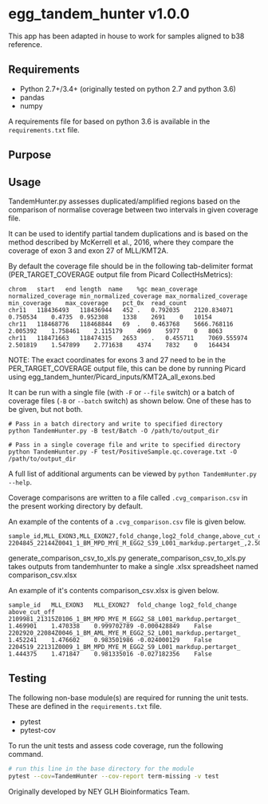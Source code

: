 # egg_tandem_hunter v1.0.0
This app has been adapted in house to work for samples aligned to b38 reference.

## Requirements
-   Python 2.7+/3.4+ (originally tested on python 2.7 and python 3.6)
-   pandas
-   numpy

A requirements file for based on python 3.6 is available in the `requirements.txt` file.

## Purpose

## Usage
TandemHunter.py assesses duplicated/amplified regions based on the comparison of
normalise coverage between two intervals in given coverage file.

It can be used to identify partial tandem duplications and is based on
the method described by McKerrell et al., 2016, where they compare
the coverage of exon 3 and exon 27 of MLL/KMT2A.

By default the coverage file should be in the following tab-delimiter format
(PER_TARGET_COVERAGE output file from Picard CollectHsMetrics):

```
chrom	start	end	length	name	%gc	mean_coverage	normalized_coverage	min_normalized_coverage	max_normalized_coverage	min_coverage	max_coverage	pct_0x	read_count
chr11	118436493	118436944	452	.	0.792035	2120.834071	0.750534	0.4735	0.952308	1338	2691	0	10154
chr11	118468776	118468844	69	.	0.463768	5666.768116	2.005392	1.758461	2.115179	4969	5977	0	8063
chr11	118471663	118474315	2653	.	0.455711	7069.555974	2.501819	1.547899	2.771638	4374	7832	0	164434
```

NOTE: The exact coordinates for exons 3 and 27 need to be in the
PER_TARGET_COVERAGE output file, this can be done by running Picard using
egg_tandem_hunter/Picard_inputs/KMT2A_all_exons.bed

It can be run with a single file (with `-F` or `--file` switch) or a batch of
coverage files (`-B` or `--batch` switch) as shown below. One of these has to be
given, but not both.

```
# Pass in a batch directory and write to specified directory
python TandemHunter.py -B test/Batch -O /path/to/output_dir

# Pass in a single coverage file and write to specified directory
python TandemHunter.py -F test/PositiveSample.qc.coverage.txt -O /path/to/output_dir

```

A full list of additional arguments can be viewed by `python TandemHunter.py --help`.

Coverage comparisons are written to a file called `.cvg_comparison.csv` in the present working directory by default.

An example of the contents of a `.cvg_comparison.csv` file is given below.

```
sample_id,MLL_EXON3,MLL_EXON27,fold_change,log2_fold_change,above_cut_off
2204845_22144Z0041_1_BM_MPD_MYE_M_EGG2_S39_L001_markdup.pertarget_,2.501819,0.9739260000000001,2.568797835,1.361093354,TRUE

```

generate_comparison_csv_to_xls.py
generate_comparison_csv_to_xls.py takes outputs from tandemhunter to
make a single .xlsx spreadsheet named comparison_csv.xlsx

An example of it's contents comparison_csv.xlsx is given below.

```
sample_id	MLL_EXON3	MLL_EXON27	fold_change	log2_fold_change	above_cut_off
2109981_21315Z0106_1_BM_MPD_MYE_M_EGG2_S8_L001_markdup.pertarget_	1.469901	1.470338	0.999702789	-0.000428849	False
2202920_22084Z0046_1_BM_AML_MYE_M_EGG2_S2_L001_markdup.pertarget_	1.452241	1.476602	0.983501986	-0.024000129	False
2204519_22131Z0009_1_BM_MPD_MYE_M_EGG2_S9_L001_markdup.pertarget_	1.444375	1.471847	0.981335016	-0.027182356	False
```
## Testing
The following non-base module(s) are required for running the unit tests. These
are defined in the `requirements.txt` file.
-   pytest
-   pytest-cov

To run the unit tests and assess code coverage, run the following command.

```bash
# run this line in the base directory for the module
pytest --cov=TandemHunter --cov-report term-missing -v test
```

Originally developed by NEY GLH Bioinformatics Team.
